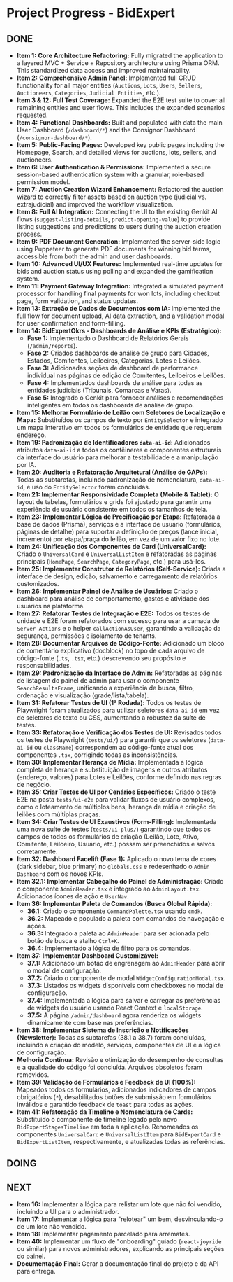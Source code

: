 # Project Progress - BidExpert

## DONE
- **Item 1:** **Core Architecture Refactoring:** Fully migrated the application to a layered MVC + Service + Repository architecture using Prisma ORM. This standardized data access and improved maintainability.
- **Item 2:** **Comprehensive Admin Panel:** Implemented full CRUD functionality for all major entities (`Auctions`, `Lots`, `Users`, `Sellers`, `Auctioneers`, `Categories`, `Judicial Entities`, etc.).
- **Item 3 & 12:** **Full Test Coverage:** Expanded the E2E test suite to cover all remaining entities and user flows. This includes the expanded scenarios requested.
- **Item 4:** **Functional Dashboards:** Built and populated with data the main User Dashboard (`/dashboard/*`) and the Consignor Dashboard (`/consignor-dashboard/*`).
- **Item 5:** **Public-Facing Pages:** Developed key public pages including the Homepage, Search, and detailed views for auctions, lots, sellers, and auctioneers.
- **Item 6:** **User Authentication & Permissions:** Implemented a secure session-based authentication system with a granular, role-based permission model.
- **Item 7:** **Auction Creation Wizard Enhancement:** Refactored the auction wizard to correctly filter assets based on auction type (judicial vs. extrajudicial) and improved the workflow visualization.
- **Item 8:** **Full AI Integration:** Connecting the UI to the existing Genkit AI flows (`suggest-listing-details`, `predict-opening-value`) to provide listing suggestions and predictions to users during the auction creation process.
- **Item 9:** **PDF Document Generation:** Implemented the server-side logic using Puppeteer to generate PDF documents for winning bid terms, accessible from both the admin and user dashboards.
- **Item 10:** **Advanced UI/UX Features:** Implemented real-time updates for bids and auction status using polling and expanded the gamification system.
- **Item 11:** **Payment Gateway Integration:** Integrated a simulated payment processor for handling final payments for won lots, including checkout page, form validation, and status updates.
- **Item 13: Extração de Dados de Documentos com IA:** Implemented the full flow for document upload, AI data extraction, and a validation modal for user confirmation and form-filling.
- **Item 14: BidExpertOkrs - Dashboards de Análise e KPIs (Estratégico):**
    - **Fase 1:** Implementado o Dashboard de Relatórios Gerais (`/admin/reports`).
    - **Fase 2:** Criados dashboards de análise de grupo para Cidades, Estados, Comitentes, Leiloeiros, Categorias, Lotes e Leilões.
    - **Fase 3:** Adicionadas seções de dashboard de performance individual nas páginas de edição de Comitentes, Leiloeiros e Leilões.
    - **Fase 4:** Implementados dashboards de análise para todas as entidades judiciais (Tribunais, Comarcas e Varas).
    - **Fase 5:** Integrado o Genkit para fornecer análises e recomendações inteligentes em todos os dashboards de análise de grupo.
- **Item 15: Melhorar Formulário de Leilão com Seletores de Localização e Mapa:** Substituídos os campos de texto por `EntitySelector` e integrado um mapa interativo em todos os formulários de entidade que requerem endereço.
- **Item 19: Padronização de Identificadores `data-ai-id`:** Adicionados atributos `data-ai-id` a todos os contêineres e componentes estruturais da interface do usuário para melhorar a testabilidade e a manipulação por IA.
- **Item 20: Auditoria e Refatoração Arquitetural (Análise de GAPs):** Todas as subtarefas, incluindo padronização de nomenclatura, `data-ai-id`, e uso do `EntitySelector` foram concluídas.
- **Item 21: Implementar Responsividade Completa (Mobile & Tablet):** O layout de tabelas, formulários e grids foi ajustado para garantir uma experiência de usuário consistente em todos os tamanhos de tela.
- **Item 23: Implementar Lógica de Precificação por Etapa:** Refatorada a base de dados (Prisma), serviços e a interface de usuário (formulários, páginas de detalhe) para suportar a definição de preços (lance inicial, incremento) por etapa/praça do leilão, em vez de um valor fixo no lote.
- **Item 24: Unificação dos Componentes de Card (UniversalCard):** Criado o `UniversalCard` e `UniversalListItem` e refatoradas as páginas principais (`HomePage`, `SearchPage`, `CategoryPage`, etc.) para usá-los.
- **Item 25: Implementar Construtor de Relatórios (Self-Service):** Criada a interface de design, edição, salvamento e carregamento de relatórios customizados.
- **Item 26: Implementar Painel de Análise de Usuários:** Criado o dashboard para análise de comportamento, gastos e atividade dos usuários na plataforma.
- **Item 27: Refatorar Testes de Integração e E2E:** Todos os testes de unidade e E2E foram refatorados com sucesso para usar a camada de `Server Actions` e o helper `callActionAsUser`, garantindo a validação da segurança, permissões e isolamento de tenants.
- **Item 28: Documentar Arquivos de Código-Fonte:** Adicionado um bloco de comentário explicativo (docblock) no topo de cada arquivo de código-fonte (`.ts`, `.tsx`, etc.) descrevendo seu propósito e responsabilidades.
- **Item 29: Padronização da Interface do Admin:** Refatoradas as páginas de listagem do painel de admin para usar o componente `SearchResultsFrame`, unificando a experiência de busca, filtro, ordenação e visualização (grade/lista/tabela).
- **Item 31: Refatorar Testes de UI (1ª Rodada):** Todos os testes de Playwright foram atualizados para utilizar seletores `data-ai-id` em vez de seletores de texto ou CSS, aumentando a robustez da suíte de testes.
- **Item 33: Refatoração e Verificação dos Testes de UI:** Revisados todos os testes de Playwright (`tests/ui/`) para garantir que os seletores (`data-ai-id` ou `className`) correspondem ao código-fonte atual dos componentes `.tsx`, corrigindo todas as inconsistências.
- **Item 30: Implementar Herança de Mídia:** Implementada a lógica completa de herança e substituição de imagens e outros atributos (endereço, valores) para Lotes e Leilões, conforme definido nas regras de negócio.
- **Item 35: Criar Testes de UI por Cenários Específicos:** Criado o teste E2E na pasta `tests/ui-e2e` para validar fluxos de usuário complexos, como o loteamento de múltiplos bens, herança de mídia e criação de leilões com múltiplas praças.
- **Item 34: Criar Testes de UI Exaustivos (Form-Filling):** Implementada uma nova suíte de testes (`tests/ui-plus/`) garantindo que todos os campos de todos os formulários de criação (Leilão, Lote, Ativo, Comitente, Leiloeiro, Usuário, etc.) possam ser preenchidos e salvos corretamente.
- **Item 32: Dashboard Facelift (Fase 1):** Aplicado o novo tema de cores (dark sidebar, blue primary) no `globals.css` e redesenhado o `Admin Dashboard` com os novos KPIs.
- **Item 32.1: Implementar Cabeçalho do Painel de Administração:** Criado o componente `AdminHeader.tsx` e integrado ao `AdminLayout.tsx`. Adicionados ícones de ação e `UserNav`.
- **Item 36: Implementar Paleta de Comandos (Busca Global Rápida):**
    - **36.1:** Criado o componente `CommandPalette.tsx` usando `cmdk`.
    - **36.2:** Mapeado e populado a paleta com comandos de navegação e ações.
    - **36.3:** Integrado a paleta ao `AdminHeader` para ser acionada pelo botão de busca e atalho `Ctrl+K`.
    - **36.4:** Implementado a lógica de filtro para os comandos.
- **Item 37: Implementar Dashboard Customizável:**
    - **37.1:** Adicionado um botão de engrenagem ao `AdminHeader` para abrir o modal de configuração.
    - **37.2:** Criado o componente de modal `WidgetConfigurationModal.tsx`.
    - **37.3:** Listados os widgets disponíveis com checkboxes no modal de configuração.
    - **37.4:** Implementada a lógica para salvar e carregar as preferências de widgets do usuário usando React Context e `localStorage`.
    - **37.5:** A página `/admin/dashboard` agora renderiza os widgets dinamicamente com base nas preferências.
- **Item 38: Implementar Sistema de Inscrição e Notificações (Newsletter):** Todas as subtarefas (38.1 a 38.7) foram concluídas, incluindo a criação do modelo, serviços, componentes de UI e a lógica de configuração.
- **Melhoria Contínua:** Revisão e otimização do desempenho de consultas e a qualidade do código foi concluída. Arquivos obsoletos foram removidos.
- **Item 39: Validação de Formulários e Feedback de UI (100%):** Mapeados todos os formulários, adicionados indicadores de campos obrigatórios (`*`), desabilitados botões de submissão em formulários inválidos e garantido feedback de `toast` para todas as ações.
- **Item 41: Refatoração da Timeline e Nomenclatura de Cards:** Substituído o componente de timeline legado pelo novo `BidExpertStagesTimeline` em toda a aplicação. Renomeados os componentes `UniversalCard` e `UniversalListItem` para `BidExpertCard` e `BidExpertListItem`, respectivamente, e atualizadas todas as referências.

## DOING

## NEXT
- **Item 16:** Implementar a lógica para relistar um lote que não foi vendido, incluindo a UI para o administrador.
- **Item 17:** Implementar a lógica para "relotear" um bem, desvinculando-o de um lote não vendido.
- **Item 18:** Implementar pagamento parcelado para arremates.
- **Item 40:** Implementar um fluxo de "onboarding" guiado (`react-joyride` ou similar) para novos administradores, explicando as principais seções do painel.
- **Documentação Final:** Gerar a documentação final do projeto e da API para entrega.
